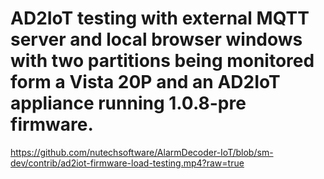 # AD2IoT testing with external MQTT server and local browser windows with two partitions being monitored form a Vista 20P and an AD2IoT appliance running 1.0.8-pre firmware.

https://github.com/nutechsoftware/AlarmDecoder-IoT/blob/sm-dev/contrib/ad2iot-firmware-load-testing.mp4?raw=true
